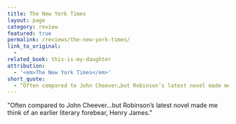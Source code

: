 ```yaml
---
title: The New York Times
layout: page
category: review
featured: true
permalink: /reviews/the-new-york-times/
link_to_original:
  - 
related_book: this-is-my-daughter
attribution:
  - '<em>The New York Times</em>'
short_quote:
  - “Often compared to John Cheever…but Robinson’s latest novel made me think of an earlier literary forebear, Henry James."
---
```

"Often compared to John Cheever…but Robinson’s latest novel made me think of an earlier literary forebear, Henry James."

